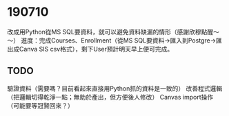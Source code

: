 # 190710
改成用Python從MS SQL要資料，就可以避免資料缺漏的情形（感謝欣穆點醒～～）
進度：完成Courses、Enrollment（從MS SQL要資料→匯入到Postgre→匯出成Canva SIS csv格式），剩下User預計明天早上便可完成。

## TODO
驗證資料（需要嗎？目前看起來直接用Python抓的資料是一致的）
改善程式邏輯（把邏輯切得乾淨一點；無助於產出，但方便後人修改）
Canvas import操作（可能要等冠賢回來？）

